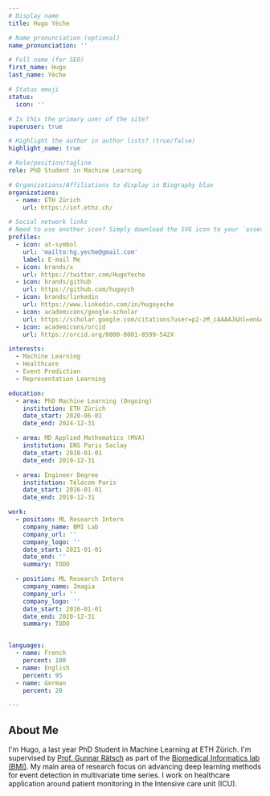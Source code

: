 ```yaml
---
# Display name
title: Hugo Yèche

# Name pronunciation (optional)
name_pronunciation: ''

# Full name (for SEO)
first_name: Hugo
last_name: Yèche

# Status emoji
status:
  icon: ''

# Is this the primary user of the site?
superuser: true

# Highlight the author in author lists? (true/false)
highlight_name: true

# Role/position/tagline
role: PhD Student in Machine Learning

# Organizations/Affiliations to display in Biography blox
organizations:
  - name: ETH Zürich
    url: https://inf.ethz.ch/

# Social network links
# Need to use another icon? Simply download the SVG icon to your `assets/media/icons/` folder.
profiles:
  - icon: at-symbol
    url: 'mailto:hg.yeche@gmail.com'
    label: E-mail Me
  - icon: brands/x
    url: https://twitter.com/HugoYeche
  - icon: brands/github
    url: https://github.com/hugoych
  - icon: brands/linkedin
    url: https://www.linkedin.com/in/hugoyeche
  - icon: academicons/google-scholar
    url: https://scholar.google.com/citations?user=p2-zM_cAAAAJ&hl=en&oi=ao
  - icon: academicons/orcid
    url: https://orcid.org/0000-0001-8599-542X

interests:
  - Machine Learning
  - Healthcare
  - Event Prediction
  - Representation Learning

education:
  - area: PhD Machine Learning (Ongoing)
    institution: ETH Zürich
    date_start: 2020-06-01
    date_end: 2024-12-31

  - area: MD Applied Mathematics (MVA)
    institution: ENS Paris Saclay
    date_start: 2018-01-01
    date_end: 2019-12-31

  - area: Engineer Degree 
    institution: Télécom Paris
    date_start: 2016-01-01
    date_end: 2019-12-31

work:
  - position: ML Research Intern
    company_name: BMI Lab
    company_url: ''
    company_logo: ''
    date_start: 2021-01-01
    date_end: ''
    summary: TODO

  - position: ML Research Intern
    company_name: Imagia
    company_url: ''
    company_logo: ''
    date_start: 2016-01-01
    date_end: 2020-12-31
    summary: TODO


languages:
  - name: French
    percent: 100
  - name: English
    percent: 95
  - name: German
    percent: 20

---
```

## About Me

I'm Hugo, a last year PhD Student in Machine Learning at ETH Zürich. I'm supervised by [Prof. Gunnar Rätsch](todo) as part of the [Biomedical Informatics lab (BMI)](todo). My main area of research focus on advancing deep learning methods for event detection in multivariate time series. I work on healthcare application around patient monitoring in the Intensive care unit (ICU). 